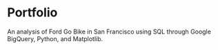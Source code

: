 # Portfolio
An analysis of Ford Go Bike in San Francisco using SQL through Google BigQuery, Python, and Matplotlib.

